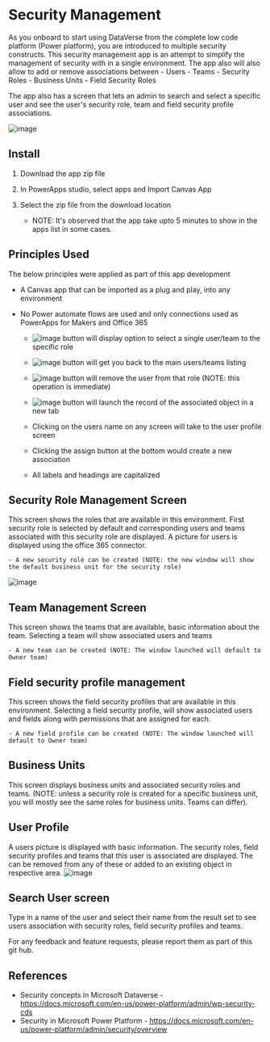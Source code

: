 # Security Management
As you onboard to start using DataVerse from the complete low code platform (Power platform), you are introduced to multiple security constructs. This security management app is an attempt to simplify the management of security with in a single environment. The app also will also allow to add or remove associations between 
    - Users 
    - Teams 
    - Security Roles
    - Business Units
    - Field Security Roles

The app also has a screen that lets an admin to search and select a specific user and see the user's security role, team and field security profile associations. 

![image](https://user-images.githubusercontent.com/71347619/156307584-d8a42591-6721-432f-b83f-1a02a618b82b.png)

## Install
1. Download the app zip file 
2. In PowerApps studio, select apps and Import Canvas App
3. Select the zip file from the download location 

    - NOTE: It's observed that the app take upto 5 minutes to show in the apps list in some cases. 

## Principles Used
The below principles were applied as part of this app development
- A Canvas app that can be imported as a plug and play, into any environment
- No Power automate flows are used and only connections used as PowerApps for Makers and Office 365

    - ![image](https://user-images.githubusercontent.com/71347619/156307977-6346a33c-5fb0-4454-a9e2-f681a44d09ee.png) button will display option to select a single user/team to the specific role 
    - ![image](https://user-images.githubusercontent.com/71347619/156308274-7069ba94-1733-401f-9c12-7cf56b3ce77e.png) button will get you back to the main users/teams listing 
    - ![image](https://user-images.githubusercontent.com/71347619/156308048-35b347e1-7c5d-42ce-8357-e2e0006674ff.png) button will remove the user from that role (NOTE: this operation is immediate)
    - ![image](https://user-images.githubusercontent.com/71347619/156308156-ec2cfd20-1641-4f3f-aa08-d4b4d9a46b92.png) button will launch the record of the associated object in a new tab
    
    - Clicking on the users name on any screen will take to the user profile screen
    - Clicking the assign button at the bottom would create a new association 
    - All labels and headings are capitalized 

## Security Role Management Screen
This screen shows the roles that are available in this environment. First security role is selected by default and corresponding users and teams associated with this security role are displayed. A picture for users is displayed using the office 365 connector. 

    - A new security role can be created (NOTE: the new window will show the default business unit for the security role)
  ![image](https://user-images.githubusercontent.com/71347619/156307639-23fd7419-3290-4ebb-921d-d4e60aeb7bfa.png)

## Team Management Screen
This screen shows the teams that are available, basic information about the team. Selecting a team will show associated users and teams

    - A new team can be created (NOTE: The window launched will default to Owner team)

## Field security profile management
This screen shows the field security profiles that are available in this environment. Selecting a field security profile, will show associated users and fields along with permissions that are assigned for each.

    - A new field profile can be created (NOTE: The window launched will default to Owner team)

## Business Units
This screen displays business units and associated security roles and teams. (NOTE: unless a security role is created for a specific business unit, you will mostly see the same roles for business units. Teams can differ). 

## User Profile
A users picture is displayed with basic information. The security roles, field security profiles and teams that this user is associated are displayed. The can be removed from any of these or added to an existing object in respective area.
    ![image](https://user-images.githubusercontent.com/71347619/156307660-083ca6ef-135d-445c-a4ea-c6d40c21cd8e.png)

## Search User screen
Type in a name of the user and select their name from the result set to see users association with security roles, field security profiles and teams.

For any feedback and feature requests, please report them as part of this git hub. 

## References 
- Security concepts in Microsoft Dataverse - https://docs.microsoft.com/en-us/power-platform/admin/wp-security-cds
- Security in Microsoft Power Platform - https://docs.microsoft.com/en-us/power-platform/admin/security/overview
